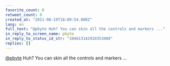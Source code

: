 ```yaml
---
favorite_count: 0
retweet_count: 0
created_at: "2011-08-19T18:09:54.000Z"
lang: en
full_text: "@pbyte Huh? You can skin all the controls and markers ..."
in_reply_to_screen_name: pbyte
in_reply_to_status_id_str: "104613142910353408"
replies: []
---
```


[@pbyte](https://twitter.com/pbyte) Huh? You can skin all the controls and
markers ...
